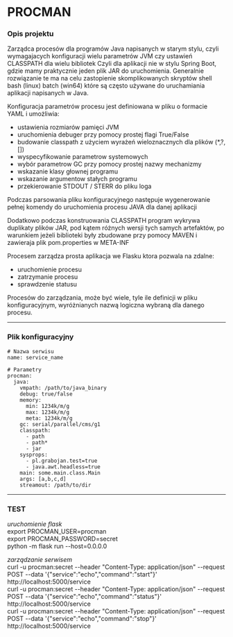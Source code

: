 
# PROCMAN

### Opis projektu
Zarządca procesów dla programów Java napisanych w starym stylu, czyli wymagajacych konfiguracji wielu parametrów JVM czy ustawień CLASSPATH dla wielu bibliotek
Czyli dla aplikacji nie w stylu Spring Boot, gdzie mamy praktycznie jeden plik JAR do uruchomienia.
Generalnie rozwiązanie te ma na celu zastopienie skomplikowanych skryptów shell bash (linux) batch (win64) które są często używane do uruchamiania aplikacji napisanych w Java.

Konfiguracja parametrów procesu jest definiowana w pliku o formacie YAML i umożliwia:
- ustawienia rozmiarów pamięci JVM
- uruchomienia debuger przy pomocy prostej flagi True/False
- budowanie classpath z użyciem wyrażeń wieloznacznych dla plików (*,?,[])
- wyspecyfikowanie parametrow systemowych
- wybór parametrow GC przy pomocy prostej nazwy mechanizmy
- wskazanie klasy głownej programu
- wskazanie argumentow stałych programu
- przekierowanie STDOUT / STERR do pliku loga

Podczas parsowania pliku konfiguracyjnego następuje wygenerowanie pełnej komendy do uruchomienia procesu JAVA dla danej aplikacji

Dodatkowo podczas konstruowania CLASSPATH program wykrywa duplikaty plików JAR, pod kątem różnych wersji tych samych artefaktów, po warunkiem jeżeli biblioteki były zbudowane przy pomocy MAVEN i zawieraja plik pom.properties w META-INF

Procesem zarządza prosta aplikacja we Flasku ktora pozwala na zdalne:
- uruchomienie procesu
- zatrzymanie procesu
- sprawdzenie statusu

Procesów do zarządzania, może być wiele, tyle ile definicji w pliku konfiguracyjnym, wyróżnianych nazwą logiczna wybraną dla danego procesu.

***

### Plik konfiguracyjny
```
# Nazwa serwisu
name: service_name

# Parametry 
procman:
  java:
    vmpath: /path/to/java_binary
    debug: true/false
    memory:
      min: 1234k/m/g
      max: 1234k/m/g
      meta: 1234k/m/g
    gc: serial/parallel/cms/g1
    classpath: 
      - path
      - path*
      - jar
    sysprops:
      - pl.grabojan.test=true
      - java.awt.headless=true
    main: some.main.class.Main
    args: [a,b,c,d]
    streamout: /path/to/dir
```

***

### TEST 

*uruchomienie flask*  
export PROCMAN_USER=procman  
export PROCMAN_PASSWORD=secret  
python -m flask run --host=0.0.0.0  

*zarządzanie serwisem*  
curl -u procman:secret --header "Content-Type: application/json" --request POST --data '{"service":"echo","command":"start"}'  http://localhost:5000/service  
curl -u procman:secret --header "Content-Type: application/json" --request POST --data '{"service":"echo","command":"status"}'  http://localhost:5000/service  
curl -u procman:secret --header "Content-Type: application/json" --request POST --data '{"service":"echo","command":"stop"}'  http://localhost:5000/service  
